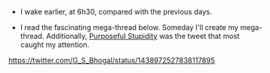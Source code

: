 - I wake earlier, at 6h30, compared with the previous days.

- I read the fascinating mega-thread below. Someday I'll create my mega-thread. Additionally, [Purposeful Stupidity](/z/purposeful-stupidity) was the tweet that most caught my attention.

https://twitter.com/G_S_Bhogal/status/1438972527838117895

